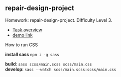 ## repair-design-project  
Homework: repair-design-project. Difficulty Level 3.  
* [Task overview](https://github.com/rolling-scopes-school/tasks/blob/master/tasks/markups/level-3/repair-design-project/repair-design-project-en.md)
* [demo link](https://vladji.github.io/repair-design-project/)

How to run CSS  

**install sass** `npm i -g sass`  

**build**: `sass scss/main.scss scss/main.css`  
**develop**: `sass --watch scss/main.scss:scss/main.css`  
